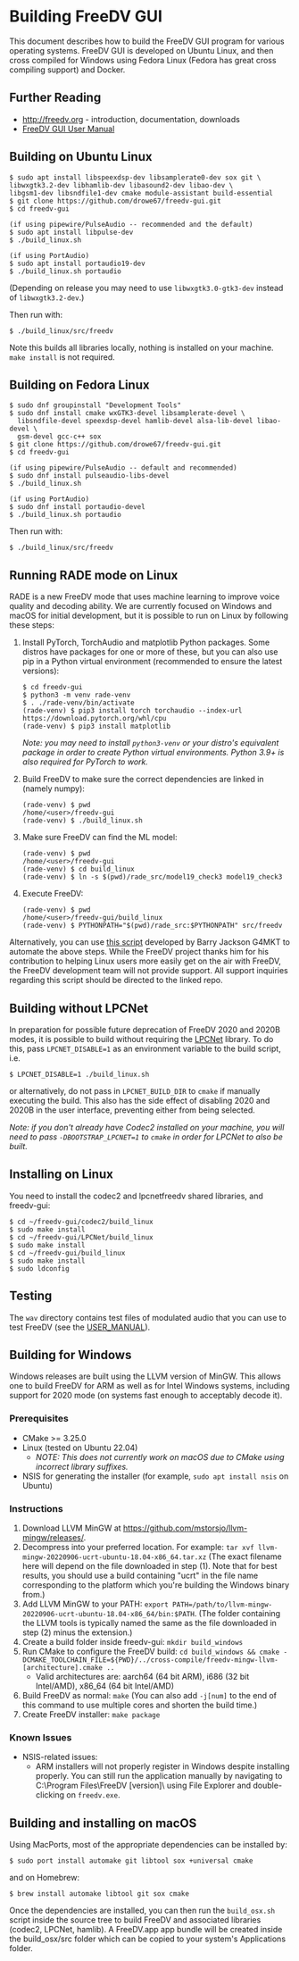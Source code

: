  # Building FreeDV GUI

This document describes how to build the FreeDV GUI program for various operating systems.  FreeDV GUI is developed on Ubuntu Linux, and then cross compiled for Windows using Fedora Linux (Fedora has great cross compiling support) and Docker.

## Further Reading

  * http://freedv.org - introduction, documentation, downloads
  * [FreeDV GUI User Manual](USER_MANUAL.md)
  
## Building on Ubuntu Linux

  ```
  $ sudo apt install libspeexdsp-dev libsamplerate0-dev sox git \
  libwxgtk3.2-dev libhamlib-dev libasound2-dev libao-dev \
  libgsm1-dev libsndfile1-dev cmake module-assistant build-essential
  $ git clone https://github.com/drowe67/freedv-gui.git
  $ cd freedv-gui

  (if using pipewire/PulseAudio -- recommended and the default) 
  $ sudo apt install libpulse-dev
  $ ./build_linux.sh
  
  (if using PortAudio)
  $ sudo apt install portaudio19-dev
  $ ./build_linux.sh portaudio
  ```

  (Depending on release you may need to use `libwxgtk3.0-gtk3-dev` instead of `libwxgtk3.2-dev`.)
  
  Then run with:
  ```
  $ ./build_linux/src/freedv
  ```
  
  Note this builds all libraries locally, nothing is installed on your machine.  ```make install``` is not required.

## Building on Fedora Linux
  ```
  $ sudo dnf groupinstall "Development Tools"
  $ sudo dnf install cmake wxGTK3-devel libsamplerate-devel \
    libsndfile-devel speexdsp-devel hamlib-devel alsa-lib-devel libao-devel \
    gsm-devel gcc-c++ sox
  $ git clone https://github.com/drowe67/freedv-gui.git
  $ cd freedv-gui

  (if using pipewire/PulseAudio -- default and recommended)
  $ sudo dnf install pulseaudio-libs-devel
  $ ./build_linux.sh

  (if using PortAudio)
  $ sudo dnf install portaudio-devel
  $ ./build_linux.sh portaudio
  ```

  Then run with:

  ```
  $ ./build_linux/src/freedv
  ```

## Running RADE mode on Linux

RADE is a new FreeDV mode that uses machine learning to improve voice quality and decoding ability.
We are currently focused on Windows and macOS for initial development, but it is possible to run on 
Linux by following these steps:

1. Install PyTorch, TorchAudio and matplotlib Python packages. Some distros have packages for one or more of these,
   but you can also use pip in a Python virtual environment (recommended to ensure the latest versions):

   ```
   $ cd freedv-gui
   $ python3 -m venv rade-venv
   $ . ./rade-venv/bin/activate
   (rade-venv) $ pip3 install torch torchaudio --index-url https://download.pytorch.org/whl/cpu
   (rade-venv) $ pip3 install matplotlib
   ```

   *Note: you may need to install `python3-venv` or your distro's equivalent package in order to create Python virtual environments. Python 3.9+ is also required for PyTorch to work.*

2. Build FreeDV to make sure the correct dependencies are linked in (namely numpy):

   ```
   (rade-venv) $ pwd
   /home/<user>/freedv-gui
   (rade-venv) $ ./build_linux.sh
   ```

3. Make sure FreeDV can find the ML model:

   ```
   (rade-venv) $ pwd
   /home/<user>/freedv-gui
   (rade-venv) $ cd build_linux
   (rade-venv) $ ln -s $(pwd)/rade_src/model19_check3 model19_check3
   ```

4. Execute FreeDV:

   ```
   (rade-venv) $ pwd
   /home/<user>/freedv-gui/build_linux
   (rade-venv) $ PYTHONPATH="$(pwd)/rade_src:$PYTHONPATH" src/freedv
   ```

Alternatively, you can use [this script](https://github.com/barjac/freedv-rade-build) developed by 
Barry Jackson G4MKT to automate the above steps. While the FreeDV project thanks him for his contribution
to helping Linux users more easily get on the air with FreeDV, the FreeDV development team will not provide 
support. All support inquiries regarding this script should be directed to the linked repo.

## Building without LPCNet

In preparation for possible future deprecation of FreeDV 2020 and 2020B modes, it is
possible to build without requiring the [LPCNet](https://github.com/drowe67/LPCNet.git) library.
To do this, pass `LPCNET_DISABLE=1` as an environment variable to the build script, i.e.

```
$ LPCNET_DISABLE=1 ./build_linux.sh
```

or alternatively, do not pass in `LPCNET_BUILD_DIR` to `cmake` if manually executing the build.
This also has the side effect of disabling 2020 and 2020B in the user interface, preventing either 
from being selected.

*Note: if you don't already have Codec2 installed on your machine, you will need to pass `-DBOOTSTRAP_LPCNET=1`
to `cmake` in order for LPCNet to also be built.*

## Installing on Linux

You need to install the codec2 and lpcnetfreedv shared libraries, and freedv-gui:
  ```
  $ cd ~/freedv-gui/codec2/build_linux
  $ sudo make install
  $ cd ~/freedv-gui/LPCNet/build_linux
  $ sudo make install
  $ cd ~/freedv-gui/build_linux
  $ sudo make install
  $ sudo ldconfig
  ```
 
## Testing

The ```wav``` directory contains test files of modulated audio that you can use to test FreeDV (see the [USER_MANUAL](USER_MANUAL.md)).

## Building for Windows

Windows releases are built using the LLVM version of MinGW. This allows
one to build FreeDV for ARM as well as for Intel Windows systems, including support
for 2020 mode (on systems fast enough to acceptably decode it).

### Prerequisites

* CMake >= 3.25.0
* Linux (tested on Ubuntu 22.04)
    * *NOTE: This does not currently work on macOS due to CMake using incorrect library suffixes.*
* NSIS for generating the installer (for example, `sudo apt install nsis` on Ubuntu)

### Instructions

1. Download LLVM MinGW at https://github.com/mstorsjo/llvm-mingw/releases/.
2. Decompress into your preferred location. For example: `tar xvf llvm-mingw-20220906-ucrt-ubuntu-18.04-x86_64.tar.xz` (The exact filename here will depend on the file downloaded in step (1). Note that for best results, you should use a build containing "ucrt" in the file name corresponding to the platform which you're building the Windows binary from.)
3. Add LLVM MinGW to your PATH: `export PATH=/path/to/llvm-mingw-20220906-ucrt-ubuntu-18.04-x86_64/bin:$PATH`. (The folder containing the LLVM tools is typically named the same as the file downloaded in step (2) minus the extension.)
4. Create a build folder inside freedv-gui: `mkdir build_windows`
5. Run CMake to configure the FreeDV build: `cd build_windows && cmake -DCMAKE_TOOLCHAIN_FILE=${PWD}/../cross-compile/freedv-mingw-llvm-[architecture].cmake ..`
   * Valid architectures are: aarch64 (64 bit ARM), i686 (32 bit Intel/AMD), x86_64 (64 bit Intel/AMD)
6. Build FreeDV as normal: `make` (You can also add `-j[num]` to the end of this command to use multiple cores and shorten the build time.)
7. Create FreeDV installer: `make package`

### Known Issues

* NSIS-related issues:
    * ARM installers will not properly register in Windows despite installing properly. You can still run the application manually by navigating to C:\Program Files\FreeDV \[version\]\ using File Explorer and double-clicking on `freedv.exe`.

## Building and installing on macOS

Using MacPorts, most of the appropriate dependencies can be installed by:

```
$ sudo port install automake git libtool sox +universal cmake
```

and on Homebrew:

```
$ brew install automake libtool git sox cmake
```

Once the dependencies are installed, you can then run the `build_osx.sh` script inside the source tree to build
FreeDV and associated libraries (codec2, LPCNet, hamlib). A FreeDV.app app bundle will be created inside the build_osx/src
folder which can be copied to your system's Applications folder.
